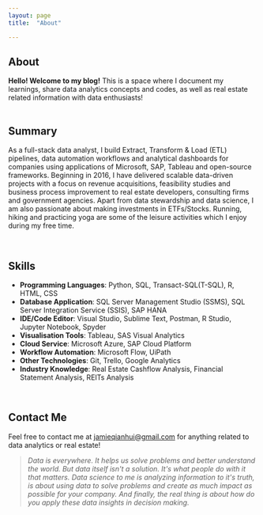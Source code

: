 ```yaml
---
layout: page
title:  "About"

---
```


## About 
**Hello! Welcome to my blog!** This is a space where I document my learnings, share data analytics concepts and codes, as well as real estate related information with data enthusiasts! 
<br> 
<br>
## Summary 

As a full-stack data analyst, I build Extract, Transform & Load (ETL) pipelines, data automation workflows and analytical dashboards for companies using applications of Microsoft, SAP, Tableau and open-source frameworks. Beginning in 2016, I have delivered scalable data-driven projects with a focus on revenue acquisitions, feasibility studies and business process improvement to real estate developers, consulting firms and government agencies. Apart from data stewardship and data science, I am also passionate about making investments in ETFs/Stocks. Running, hiking and practicing yoga are some of the leisure activities which I enjoy during my free time. 


<br>

## Skills

+ **Programming Languages**: Python, SQL, Transact-SQL(T-SQL), R, HTML, CSS
+ **Database Application**: SQL Server Management Studio (SSMS), SQL Server Integration Service (SSIS), SAP HANA
+ **IDE/Code Editor**: Visual Studio, Sublime Text, Postman, R Studio, Jupyter Notebook, Spyder
+ **Visualisation Tools**: Tableau, SAS Visual Analytics
+ **Cloud Service**: Microsoft Azure, SAP Cloud Platform
+ **Workflow Automation**: Microsoft Flow, UiPath
+ **Other Technologies**: Git, Trello, Google Analytics
+ **Industry Knowledge**: Real Estate Cashflow Analysis, Financial Statement Analysis, REITs Analysis

<br>

## Contact Me

Feel free to contact me at [jamieqianhui@gmail.com][email-add] for anything related to data analytics or real estate! 

> *Data is everywhere. It helps us solve problems and better understand the world. But data itself isn't a solution. It's what people do with it that matters. Data science to me is analyzing information to it's truth, is about using data to solve problems and create as much impact as possible for your company. And finally, the real thing is about how do you apply these data insights in decision making.* 

[email-add]: jamieqianhui@gmail.com
[Linkedin]: https://www.linkedin.com/in/jamieluqianhui

